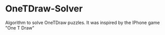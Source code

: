 OneTDraw-Solver
===============

Algorithm to solve OneTDraw puzzles. It was inspired by the IPhone game "One T Draw" 

